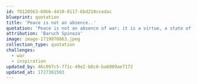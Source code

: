 ```yaml
---
id: f0120563-60bb-4410-8117-6bd218ccedac
blueprint: quotation
title: 'Peace is not an absence..'
quotation: 'Peace is not an absence of war; it is a virtue, a state of mind, a disposition for benevolence, confidence, justice.'
attribution: 'Baruch Spinoza'
image: image-1719070863.jpeg
collection_type: quotation
challenges:
  - war
  - inspiration
updated_by: 46c097c5-771c-49e2-b8c6-ba6009ae7172
updated_at: 1727381503
---
```

